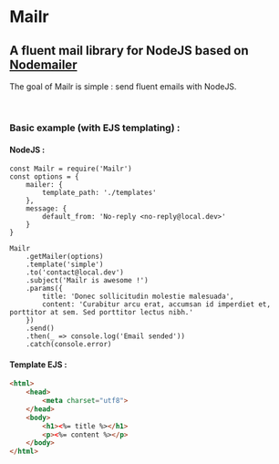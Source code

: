 # Mailr
## A fluent mail library for NodeJS based on [Nodemailer](https://github.com/nodemailer/nodemailer)

The goal of Mailr is simple : send fluent emails with NodeJS.

<br>

### Basic example (with EJS templating) :
#### NodeJS :
```JS
const Mailr = require('Mailr')
const options = {
    mailer: {
        template_path: './templates'
    },
    message: {
        default_from: 'No-reply <no-reply@local.dev>'
    } 
}

Mailr
    .getMailer(options)
    .template('simple')
    .to('contact@local.dev')
    .subject('Mailr is awesome !')
    .params({
        title: 'Donec sollicitudin molestie malesuada',
        content: 'Curabitur arcu erat, accumsan id imperdiet et, porttitor at sem. Sed porttitor lectus nibh.'
    })
    .send()
    .then(_ => console.log('Email sended'))
    .catch(console.error)
``` 
#### Template EJS :
```HTML
<html>
    <head>
        <meta charset="utf8">
    </head>
    <body>
        <h1><%= title %></h1>
        <p><%= content %></p>
    </body>
</html>
```
